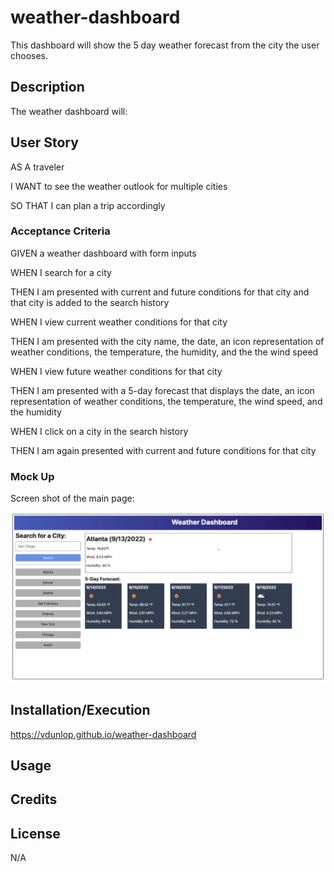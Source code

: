 # weather-dashboard
This dashboard will show the 5 day weather forecast from the city the user chooses.

## Description
The weather dashboard will:

## User Story
AS A traveler

I WANT to see the weather outlook for multiple cities

SO THAT I can plan a trip accordingly

### Acceptance Criteria
GIVEN a weather dashboard with form inputs

WHEN I search for a city

THEN I am presented with current and future conditions for that city and that city is added to the search history

WHEN I view current weather conditions for that city

THEN I am presented with the city name, the date, an icon representation of weather conditions, the temperature, the humidity, and the the wind speed

WHEN I view future weather conditions for that city

THEN I am presented with a 5-day forecast that displays the date, an icon representation of weather conditions, the 
temperature, the wind speed, and the humidity

WHEN I click on a city in the search history

THEN I am again presented with current and future conditions for that city

### Mock Up
Screen shot of the main page:

![weather dashboard main page](./Assets/images/main_screenshot.png)

## Installation/Execution
https://vdunlop.github.io/weather-dashboard

## Usage

## Credits

## License

N/A